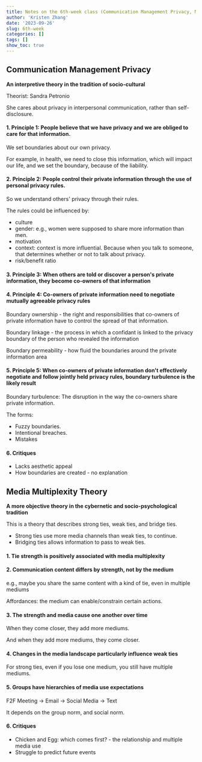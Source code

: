```yaml
---
title: Notes on the 6th-week class (Communication Management Privacy, Media Multiplexity)
author: 'Kristen Zhang'
date: '2023-09-26'
slug: 6th-week
categories: []
tags: []
show_toc: true
---
```


## Communication Management Privacy 

**An interpretive theory in the tradition of socio-cultural**

Theorist: Sandra Petronio

She cares about privacy in interpersonal communication, rather than self-disclosure.

#### 1. Principle 1: People believe that we have privacy and we are obliged to care for that information.

We set boundaries about our own privacy.

For example, in health, we need to close this information, which will impact our life, and we set the boundary, because of the liability.

#### 2. Principle 2: People control their private information through the use of personal privacy rules.

So we understand others' privacy through their rules.

The rules could be influenced by:

- culture
- gender: e.g., women were supposed to share more information than men.
- motivation
- context: context is more influential. Because when you talk to someone, that determines whether or not to talk about privacy.
- risk/benefit ratio

#### 3. Principle 3: When others are told or discover a person's private information, they become co-owners of that information

#### 4. Principle 4: Co-owners of private information need to negotiate mutually agreeable privacy rules

Boundary ownership - the right and responsibilities that co-owners of private information have to control the spread of that information.

Boundary linkage - the process in which a confidant is linked to the privacy boundary of the person who revealed the information

Boundary permeability - how fluid the boundaries around the private information area

#### 5. Principle 5: When co-owners of private information don't effectively negotiate and follow jointly held privacy rules, boundary turbulence is the likely result

Boundary turbulence: The disruption in the way the co-owners share private information.

The forms:

- Fuzzy boundaries.
- Intentional breaches.
- Mistakes

#### 6. Critiques

- Lacks aesthetic appeal
- How boundaries are created - no explanation



## Media Multiplexity Theory

**A more objective theory in the cybernetic and socio-psychological tradition**

This is a theory that describes strong ties, weak ties, and bridge ties.

- Strong ties use more media channels than weak ties, to continue.
- Bridging ties allows information to pass to weak ties.

#### 1. Tie strength is positively associated with media multiplexity

#### 2. Communication content differs by strength, not by the medium

e.g., maybe you share the same content with a kind of tie, even in multiple mediums

Affordances: the medium can enable/constrain certain actions.

#### 3. The strength and media cause one another over time

When they come closer, they add more mediums.

And when they add more mediums, they come closer.

#### 4. Changes in the media landscape particularly influence weak ties

For strong ties, even if you lose one medium, you still have multiple mediums.

#### 5. Groups have hierarchies of media use expectations

F2F Meeting -> Email -> Social Media -> Text

It depends on the group norm, and social norm.

#### 6. Critiques

- Chicken and Egg: which comes first? - the relationship and multiple media use
- Struggle to predict future events

